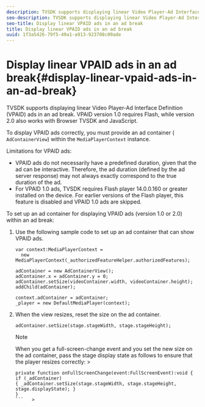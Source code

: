 ```yaml
---
description: TVSDK supports displaying linear Video Player-Ad Interface Definition (VPAID) ads in an ad break. VPAID version 1.0 requires Flash, while version 2.0 also works with Browser TVSDK and JavaScript.
seo-description: TVSDK supports displaying linear Video Player-Ad Interface Definition (VPAID) ads in an ad break. VPAID version 1.0 requires Flash, while version 2.0 also works with Browser TVSDK and JavaScript.
seo-title: Display linear VPAID ads in an ad break
title: Display linear VPAID ads in an ad break
uuid: 1f3a5426-79f5-49a1-a913-923708c09ade
---
```


# Display linear VPAID ads in an ad break{#display-linear-vpaid-ads-in-an-ad-break}

TVSDK supports displaying linear Video Player-Ad Interface Definition (VPAID) ads in an ad break. VPAID version 1.0 requires Flash, while version 2.0 also works with Browser TVSDK and JavaScript.

To display VPAID ads correctly, you must provide an ad container ( `AdContainerView`) within the `MediaPlayerContext` instance.

Limitations for VPAID ads:

* VPAID ads do not necessarily have a predefined duration, given that the ad can be interactive. Therefore, the ad duration (defined by the ad server response) may not always exactly correspond to the true duration of the ad. 
* For VPAID 1.0 ads, TVSDK requires Flash player 14.0.0.160 or greater installed on the device. For earlier versions of the Flash player, this feature is disabled and VPAID 1.0 ads are skipped.

To set up an ad container for displaying VPAID ads (version 1.0 or 2.0) within an ad break: 

1. Use the following sample code to set up an ad container that can show VPAID ads.

   ```
   var context:MediaPlayerContext =  
     new MediaPlayerContext(_authorizedFeatureHelper.authorizedFeatures); 
     
   adContainer = new AdContainerView(); 
   adContainer.x = adContainer.y = 0; 
   adContainer.setSize(videoContainer.width, videoContainer.height); 
   addChild(adContainer); 
     
   context.adContainer = adContainer; 
   _player = new DefaultMediaPlayer(context);
   ```

1. When the view resizes, reset the size on the ad container.

   ```
   adContainer.setSize(stage.stageWidth, stage.stageHeight);
   ```

   >[!NOTE]
   >
   >When you get a full-screen-change event and you set the new size on the ad container, pass the stage display state as follows to ensure that the player resizes correctly:    >
   >
   >```   >
   >private function onFullScreenChange(event:FullScreenEvent):void { 
   >if (_adContainer) 
   >{ _adContainer.setSize(stage.stageWidth, stage.stageHeight, stage.displayState); } 
   >}
   >```   >
   >

